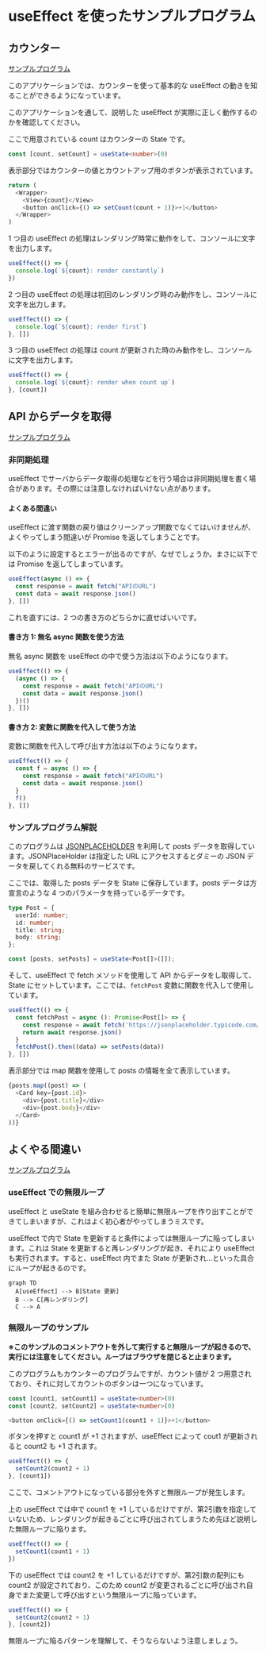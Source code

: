 # useEffect を使ったサンプルプログラム

## カウンター

[サンプルプログラム](https://github.com/sekiyan372/react-study-sample/blob/main/src/pages/week4/Count.tsx)

このアプリケーションでは、カウンターを使って基本的な useEffect の動きを知ることができるようになっています。

このアプリケーションを通して、説明した useEffect が実際に正しく動作するのかを確認してください。

ここで用意されている count はカウンターの State です。

```typescript
const [count, setCount] = useState<number>(0)
```

表示部分ではカウンターの値とカウントアップ用のボタンが表示されています。

```typescript
return (
  <Wrapper>
    <View>{count}</View>
    <button onClick={() => setCount(count + 1)}>+1</button>
  </Wrapper>
)
```

1 つ目の useEffect の処理はレンダリング時常に動作をして、コンソールに文字を出力します。

```typescript
useEffect(() => {
  console.log(`${count}: render constantly`)
})
```

2 つ目の useEffect の処理は初回のレンダリング時のみ動作をし、コンソールに文字を出力します。

```typescript
useEffect(() => {
  console.log(`${count}: render first`)
}, [])
```

3 つ目の useEffect の処理は count が更新された時のみ動作をし、コンソールに文字を出力します。

```typescript
useEffect(() => {
  console.log(`${count}: render when count up`)
}, [count])
```

## API からデータを取得

[サンプルプログラム](https://github.com/sekiyan372/react-study-sample/blob/main/src/pages/week4/Post.tsx)

### 非同期処理

useEffect でサーバからデータ取得の処理などを行う場合は非同期処理を書く場合があります。その際には注意しなければいけない点があります。

#### よくある間違い

useEffect に渡す関数の戻り値はクリーンアップ関数でなくてはいけませんが、よくやってしまう間違いが Promise を返してしまうことです。

以下のように設定するとエラーが出るのですが、なぜでしょうか。まさに以下では Promise を返してしまっています。

```typescript
useEffect(async () => {
  const response = await fetch("APIのURL")
  const data = await response.json()
}, [])
```

これを直すには、2 つの書き方のどちらかに直せばいいです。

#### 書き方 1: 無名 async 関数を使う方法

無名 async 関数を useEffect の中で使う方法は以下のようになります。

```typescript
useEffect(() => {
  (async () => {
    const response = await fetch("APIのURL")
    const data = await response.json()
  })()
}, [])
```

#### 書き方 2: 変数に関数を代入して使う方法

変数に関数を代入して呼び出す方法は以下のようになります。

```typescript
useEffect(() => {
  const f = async () => {
    const response = await fetch("APIのURL")
    const data = await response.json()
  }
  f()
}, [])
```

### サンプルプログラム解説

このプログラムは [JSONPLACEHOLDER](https://jsonplaceholder.typicode.com/) を利用して posts データを取得しています。JSONPlaceHolder は指定した URL にアクセスするとダミーの JSON データを戻してくれる無料のサービスです。

ここでは、取得した posts データを State に保存しています。posts データは方宣言のような 4 つのパラメータを持っているデータです。

```typescript
type Post = {
  userId: number;
  id: number;
  title: string;
  body: string;
};

const [posts, setPosts] = useState<Post[]>([]);
```

そして、useEffect で fetch メソッドを使用して API からデータをし取得して、State にセットしています。ここでは、`fetchPost` 変数に関数を代入して使用しています。

```typescript
useEffect(() => {
  const fetchPost = async (): Promise<Post[]> => {
    const response = await fetch('https://jsonplaceholder.typicode.com/posts')
    return await response.json()
  }
  fetchPost().then((data) => setPosts(data))
}, [])
```

表示部分では map 関数を使用して posts の情報を全て表示しています。

```typescript
{posts.map((post) => (
  <Card key={post.id}>
    <div>{post.title}</div>
    <div>{post.body}</div>
  </Card>
))}
```

## よくやる間違い

[サンプルプログラム](https://github.com/sekiyan372/react-study-sample/blob/main/src/pages/week4/Loop.tsx)

### useEffect での無限ループ

useEffect と useState を組み合わせると簡単に無限ループを作り出すことができてしまいますが、これはよく初心者がやってしまうミスです。

useEffect で内で State を更新すると条件によっては無限ループに陥ってしまいます。これは State を更新すると再レンダリングが起き、それにより useEffect も実行されます。すると、useEffect 内でまた State が更新され…といった具合にループが起きるのです。

```mermaid
graph TD
  A[useEffect] --> B[State 更新]
  B --> C[再レンダリング]
  C --> A
```

### 無限ループのサンプル

**※このサンプルのコメントアウトを外して実行すると無限ループが起きるので、実行には注意をしてください。ループはブラウザを閉じると止まります。**

このプログラムもカウンターのプログラムですが、カウント値が 2 つ用意されており、それに対してカウントのボタンは一つになっています。

```typescript
const [count1, setCount1] = useState<number>(0)
const [count2, setCount2] = useState<number>(0)

<button onClick={() => setCount1(count1 + 1)}>+1</button>
```

ボタンを押すと count1 が +1 されますが、useEffect によって cout1 が更新されると count2 も +1 されます。

```typescript
useEffect(() => {
  setCount2(count2 + 1)
}, [count1])
```

ここで、コメントアウトになっている部分を外すと無限ループが発生します。

上の useEffect では中で count1 を +1 しているだけですが、第2引数を指定していないため、レンダリングが起きるごとに呼び出されてしまうため先ほど説明した無限ループに陥ります。

```typescript
useEffect(() => {
  setCount1(count1 + 1)
})
```

下の useEffect では count2 を +1 しているだけですが、第2引数の配列にも count2 が設定されており、このため count2 が変更されるごとに呼び出され自身でまた変更して呼び出すという無限ループに陥っています。

```typescript
useEffect(() => {
  setCount2(count2 + 1)
}, [count2])
```

無限ループに陥るパターンを理解して、そうならないよう注意しましょう。
